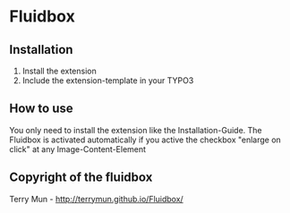 # Fluidbox

## Installation
1. Install the extension
2. Include the extension-template in your TYPO3

## How to use
You only need to install the extension like the Installation-Guide.
The Fluidbox is activated automatically if you active the checkbox "enlarge on click" at any Image-Content-Element


## Copyright of the fluidbox
Terry Mun - http://terrymun.github.io/Fluidbox/